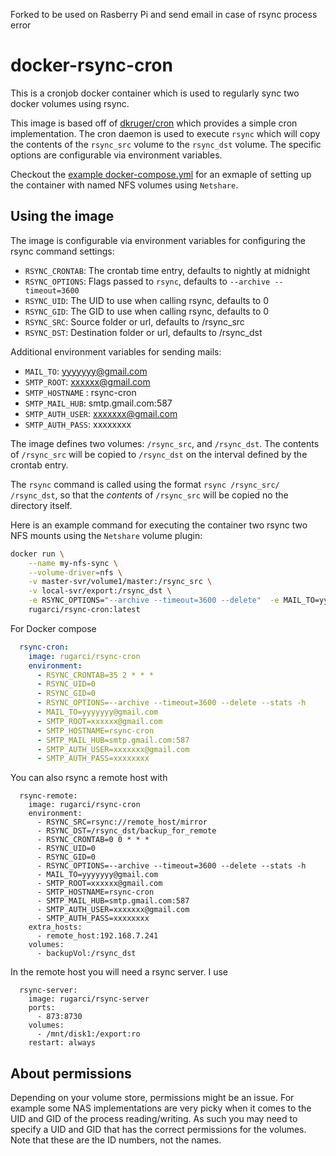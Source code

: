 Forked to be used on Rasberry Pi and send email in case of rsync process error

# docker-rsync-cron

This is a cronjob docker container which is used to regularly sync two
docker volumes using rsync.

This image is based off of
[dkruger/cron](https://hub.docker.com/r/dkruger/cron/) which provides a simple
cron implementation. The cron daemon is used to execute `rsync` which will
copy the contents of the `rsync_src` volume to the `rsync_dst` volume. The
specific options are configurable via environment variables.

Checkout the [example docker-compose.yml](example/docker-compose.yml) for an
exmaple of setting up the container with named NFS volumes using `Netshare`.

## Using the image

The image is configurable via environment variables for configuring the rsync
command settings:

* `RSYNC_CRONTAB`: The crontab time entry, defaults to nightly at midnight
* `RSYNC_OPTIONS`: Flags passed to `rsync`, defaults to
`--archive --timeout=3600`
* `RSYNC_UID`: The UID to use when calling rsync, defaults to 0
* `RSYNC_GID`: The GID to use when calling rsync, defaults to 0
* `RSYNC_SRC`: Source folder or url, defaults to /rsync_src
* `RSYNC_DST`: Destination folder or url, defaults to /rsync_dst

Additional environment variables for sending mails:

* `MAIL_TO`: yyyyyyy@gmail.com
* `SMTP_ROOT`: xxxxxx@gmail.com
* `SMTP_HOSTNAME` : rsync-cron
* `SMTP_MAIL_HUB`: smtp.gmail.com:587
* `SMTP_AUTH_USER`: xxxxxxx@gmail.com 
* `SMTP_AUTH_PASS`: xxxxxxxx 

The image defines two volumes: `/rsync_src`, and `/rsync_dst`. The contents of
`/rsync_src` will be copied to `/rsync_dst` on the interval defined by the
crontab entry.

The `rsync` command is called using the format `rsync /rsync_src/ /rsync_dst`,
so that the *contents* of `/rsync_src` will be copied no the directory itself.

Here is an example command for executing the container two rsync two NFS mounts
using the `Netshare` volume plugin:
```bash
docker run \
    --name my-nfs-sync \
    --volume-driver=nfs \
    -v master-svr/volume1/master:/rsync_src \
    -v local-svr/export:/rsync_dst \
    -e RSYNC_OPTIONS="--archive --timeout=3600 --delete"  -e MAIL_TO=yyyyyyy@gmail.com -e SMTP_ROOT=xxxxxx@gmail.com -e SMTP_HOSTNAME=rsync-cron -e SMTP_MAIL_HUB=smtp.gmail.com:587 -e SMTP_AUTH_USER=xxxxxxx@gmail.com -e SMTP_AUTH_PASS=xxxxxxxx 
    rugarci/rsync-cron:latest
```

For Docker compose

```yaml
  rsync-cron:
    image: rugarci/rsync-cron
    environment:
      - RSYNC_CRONTAB=35 2 * * *
      - RSYNC_UID=0
      - RSYNC_GID=0
      - RSYNC_OPTIONS=--archive --timeout=3600 --delete --stats -h
      - MAIL_TO=yyyyyyy@gmail.com
      - SMTP_ROOT=xxxxxx@gmail.com
      - SMTP_HOSTNAME=rsync-cron
      - SMTP_MAIL_HUB=smtp.gmail.com:587
      - SMTP_AUTH_USER=xxxxxxx@gmail.com 
      - SMTP_AUTH_PASS=xxxxxxxx 
```

You can also rsync a remote host with

```
  rsync-remote:
    image: rugarci/rsync-cron
    environment:
      - RSYNC_SRC=rsync://remote_host/mirror
      - RSYNC_DST=/rsync_dst/backup_for_remote
      - RSYNC_CRONTAB=0 0 * * *
      - RSYNC_UID=0
      - RSYNC_GID=0
      - RSYNC_OPTIONS=--archive --timeout=3600 --delete --stats -h
      - MAIL_TO=yyyyyyy@gmail.com
      - SMTP_ROOT=xxxxxx@gmail.com
      - SMTP_HOSTNAME=rsync-cron
      - SMTP_MAIL_HUB=smtp.gmail.com:587
      - SMTP_AUTH_USER=xxxxxxx@gmail.com 
      - SMTP_AUTH_PASS=xxxxxxxx 
    extra_hosts:
      - remote_host:192.168.7.241
    volumes:
      - backupVol:/rsync_dst
```

In the remote host you will need a rsync server. I use

```
  rsync-server:
    image: rugarci/rsync-server
    ports:
      - 873:8730 
    volumes:
      - /mnt/disk1:/export:ro
    restart: always
```

## About permissions

Depending on your volume store, permissions might be an issue. For example some
NAS implementations are very picky when it comes to the UID and GID of the
process reading/writing. As such you may need to specify a UID and GID that has
the correct permissions for the volumes. Note that these are the ID numbers,
not the names.
